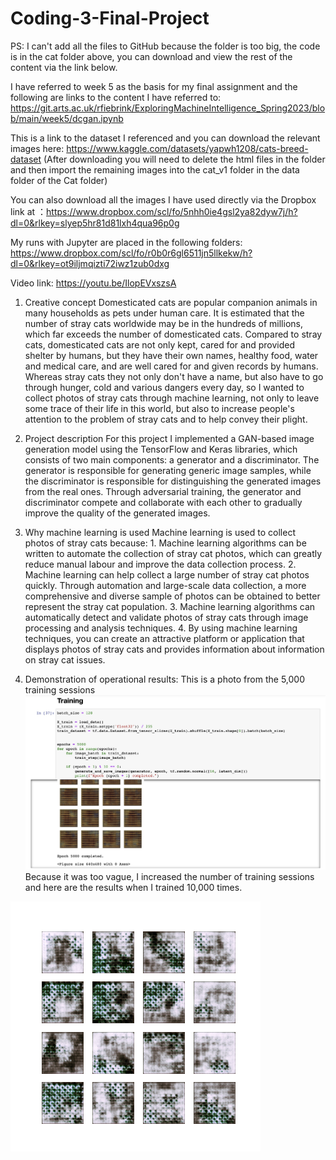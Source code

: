 # Coding-3-Final-Project

PS: I can't add all the files to GitHub because the folder is too big, the code is in the cat folder above, you can download and view the rest of the content via the link below.

I have referred to week 5 as the basis for my final assignment and the following are links to the content I have referred to: https://git.arts.ac.uk/rfiebrink/ExploringMachineIntelligence_Spring2023/blob/main/week5/dcgan.ipynb 

This is a link to the dataset I referenced and you can download the relevant images here: https://www.kaggle.com/datasets/yapwh1208/cats-breed-dataset  (After downloading you will need to delete the html files in the folder and then import the remaining images into the cat_v1 folder in the data folder of the Cat folder)

You can also download all the images I have used directly via the Dropbox link at ：https://www.dropbox.com/scl/fo/5nhh0ie4gsl2ya82dyw7j/h?dl=0&rlkey=slyep5hr81d81lxh4qua96p0g  

My runs with Jupyter are placed in the following folders: https://www.dropbox.com/scl/fo/r0b0r6gl6511jn5llkekw/h?dl=0&rlkey=ot9iljmqizti72iwz1zub0dxg  

Video link: https://youtu.be/IlopEVxszsA

1. Creative concept
Domesticated cats are popular companion animals in many households as pets under human care. It is estimated that the number of stray cats worldwide may be in the hundreds of millions, which far exceeds the number of domesticated cats. Compared to stray cats, domesticated cats are not only kept, cared for and provided shelter by humans, but they have their own names, healthy food, water and medical care, and are well cared for and given records by humans. Whereas stray cats they not only don't have a name, but also have to go through hunger, cold and various dangers every day, so I wanted to collect photos of stray cats through machine learning, not only to leave some trace of their life in this world, but also to increase people's attention to the problem of stray cats and to help convey their plight.

2. Project description
For this project I implemented a GAN-based image generation model using the TensorFlow and Keras libraries, which consists of two main components: a generator and a discriminator. The generator is responsible for generating generic image samples, while the discriminator is responsible for distinguishing the generated images from the real ones. Through adversarial training, the generator and discriminator compete and collaborate with each other to gradually improve the quality of the generated images.

3. Why machine learning is used
Machine learning is used to collect photos of stray cats because: 1. Machine learning algorithms can be written to automate the collection of stray cat photos, which can greatly reduce manual labour and improve the data collection process. 2. Machine learning can help collect a large number of stray cat photos quickly. Through automation and large-scale data collection, a more comprehensive and diverse sample of photos can be obtained to better represent the stray cat population. 3. Machine learning algorithms can automatically detect and validate photos of stray cats through image processing and analysis techniques. 4. By using machine learning techniques, you can create an attractive platform or application that displays photos of stray cats and provides information about information on stray cat issues.

4. Demonstration of operational results:
This is a photo from the 5,000 training sessions
![Image text](https://github.com/JasonGao818/Coding-3-Final-Project/blob/main/Coding3%20Final%20Project/1.jpg)
Because it was too vague, I increased the number of training sessions and here are the results when I trained 10,000 times.

![Image text](https://github.com/JasonGao818/Coding-3-Final-Project/blob/main/Coding3%20Final%20Project/2.png)
